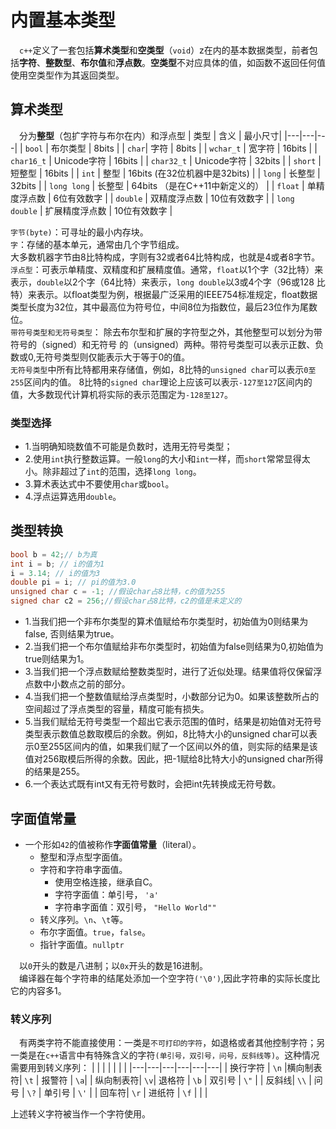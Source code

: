 # 内置基本类型
&ensp;&ensp;`c++`定义了一套包括**算术类型**和**空类型**（`void`）z在内的基本数据类型，前者包括**字符**、**整数型**、**布尔值**和**浮点数**。**空类型**不对应具体的值，如函数不返回任何值使用空类型作为其返回类型。

## 算术类型
&ensp;&ensp;分为**整型**（包扩字符与布尔在内）和浮点型
| 类型 | 含义 | 最小尺寸|
|---|---|---|
| `bool` | 布尔类型  | 8bits |
| `char`| 字符 | 8bits |
| `wchar_t` | 宽字符 | 16bits |
| `char16_t` | Unicode字符 | 16bits |
| `char32_t` | Unicode字符 | 32bits |
| `short` | 短整型 | 16bits |
| `int` | 整型 | 16bits (在32位机器中是32bits) |
| `long` | 长整型 | 32bits |
| `long long` | 长整型 | 64bits （是在C++11中新定义的） |
| `float` | 单精度浮点数 | 6位有效数字 |
| `double` | 双精度浮点数 | 10位有效数字 |
| `long double` | 扩展精度浮点数 | 10位有效数字 |

`字节(byte)`：可寻址的最小内存块。  
`字`：存储的基本单元，通常由几个字节组成。  
大多数机器字节由8比特构成，字则有32或者64比特构成，也就是4或者8字节。  
`浮点型`：可表示单精度、双精度和扩展精度值。通常，`float`以1个字（32比特）来 表示，`double`以2个字（64比特）来表示，`long double`以3或4个字（96或128 比特）来表示。以float类型为例，根据最广泛采用的IEEE754标准规定，float数据类型长度为32位，其中最高位为符号位，中间8位为指数位，最后23位作为尾数位。  
`带符号类型和无符号类型`：
除去布尔型和扩展的字符型之外，其他整型可以划分为带符号的（signed）和无符号 的（unsigned）两种。带符号类型可以表示正数、负数或0,无符号类型则仅能表示大于等于0的值。  
`无符号类型`中所有比特都用来存储值，例如，8比特的`unsigned char`可以表示`0至255`区间内的值。 
8比特的`signed char`理论上应该可以表示`-127至127`区间内的值，大多数现代计算机将实际的表示范围定为`-128至127`。

### 类型选择  
- 1.当明确知晓数值不可能是负数时，选用无符号类型；
- 2.使用`int`执行整数运算。一般`long`的大小和`int`一样，而`short`常常显得太小。除非超过了`int`的范围，选择`long long`。
- 3.算术表达式中不要使用`char`或`bool`。
- 4.浮点运算选用`double`。

## 类型转换
```C++
bool b = 42;// b为真
int i = b; // i的值为1 
i = 3.14; // i的值为3 
double pi = i; // pi的值为3.0 
unsigned char c = -1; //假设char占8比特，c的值为255 
signed char c2 = 256;//假设char占8比特，c2的值是未定义的
```
- 1.当我们把一个非布尔类型的算术值赋给布尔类型时，初始值为0则结果为false, 否则结果为true。   
- 2.当我们把一个布尔值赋给非布尔类型时，初始值为false则结果为0,初始值为true则结果为1。   
- 3.当我们把一个浮点数赋给整数类型时，进行了近似处理。结果值将仅保留浮点数中小数点之前的部分。   
- 4.当我们把一个整数值赋给浮点类型时，小数部分记为0。如果该整数所占的空间超过了浮点类型的容量，精度可能有损失。   
- 5.当我们赋给无符号类型一个超出它表示范围的值时，结果是初始值对无符号类型表示数值总数取模后的余数。例如，8比特大小的unsigned char可以表示0至255区间内的值，如果我们赋了一个区间以外的值，则实际的结果是该值对256取模后所得的余数。因此，把-1赋给8比特大小的unsigned char所得的结果是255。
- 6.一个表达式既有int又有无符号数时，会把int先转换成无符号数。

## 字面值常量
- 一个形如`42`的值被称作**字面值常量**（literal）。
  - 整型和浮点型字面值。
  - 字符和字符串字面值。
    - 使用空格连接，继承自C。
    - 字符字面值：单引号， `'a'`
    - 字符串字面值：双引号， `"Hello World""`
  - 转义序列。`\n`、`\t`等。
  - 布尔字面值。`true`，`false`。
  - 指针字面值。`nullptr`

&ensp;&ensp;以`0`开头的数是八进制；以`0x`开头的数是16进制。  
&ensp;&ensp;编译器在每个字符串的结尾处添加一个空字符`('\0')`,因此字符串的实际长度比它的内容多1。

### 转义序列
&ensp;&ensp;有两类字符不能直接使用：一类是`不可打印的字符`，如退格或者其他控制字符；另一类是在`c++`语言中有特殊含义的字符`(单引号，双引号，问号，反斜线等)`。这种情况需要用到转义序列： 
|  |  | | | | |
|---|---|---|---|---|---|
| 换行字符 | `\n`  |横向制表符| ``\t`` | 报警符  | `\a`|
| 纵向制表符|  `\v`| 退格符 | `\b` | 双引号  | `\"` |
| 反斜线| `\\` | 问号 | ``\?`` | 单引号  | ``\'`` |
| 回车符| `\r` | 进纸符 | `\f` |   |  |

上述转义字符被当作一个字符使用。

